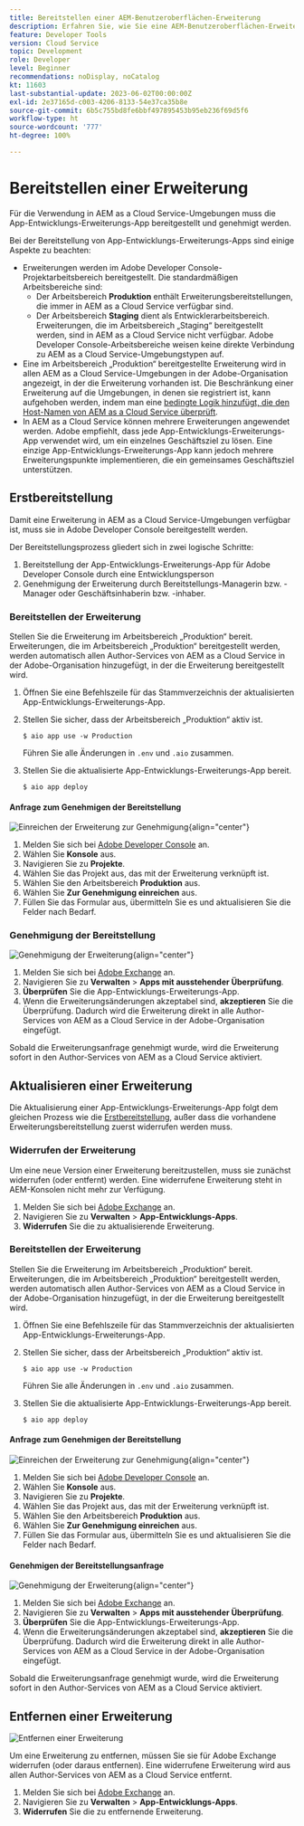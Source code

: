 ```yaml
---
title: Bereitstellen einer AEM-Benutzeroberflächen-Erweiterung
description: Erfahren Sie, wie Sie eine AEM-Benutzeroberflächen-Erweiterung bereitstellen.
feature: Developer Tools
version: Cloud Service
topic: Development
role: Developer
level: Beginner
recommendations: noDisplay, noCatalog
kt: 11603
last-substantial-update: 2023-06-02T00:00:00Z
exl-id: 2e37165d-c003-4206-8133-54e37ca35b8e
source-git-commit: 6b5c755bd8fe6bbf497895453b95eb236f69d5f6
workflow-type: ht
source-wordcount: '777'
ht-degree: 100%

---
```


# Bereitstellen einer Erweiterung

Für die Verwendung in AEM as a Cloud Service-Umgebungen muss die App-Entwicklungs-Erweiterungs-App bereitgestellt und genehmigt werden.

Bei der Bereitstellung von App-Entwicklungs-Erweiterungs-Apps sind einige Aspekte zu beachten:

+ Erweiterungen werden im Adobe Developer Console-Projektarbeitsbereich bereitgestellt. Die standardmäßigen Arbeitsbereiche sind:
   + Der Arbeitsbereich __Produktion__ enthält Erweiterungsbereitstellungen, die immer in AEM as a Cloud Service verfügbar sind.
   + Der Arbeitsbereich __Staging__ dient als Entwicklerarbeitsbereich. Erweiterungen, die im Arbeitsbereich „Staging“ bereitgestellt werden, sind in AEM as a Cloud Service nicht verfügbar.
Adobe Developer Console-Arbeitsbereiche weisen keine direkte Verbindung zu AEM as a Cloud Service-Umgebungstypen auf.
+ Eine im Arbeitsbereich „Produktion“ bereitgestellte Erweiterung wird in allen AEM as a Cloud Service-Umgebungen in der Adobe-Organisation angezeigt, in der die Erweiterung vorhanden ist.
Die Beschränkung einer Erweiterung auf die Umgebungen, in denen sie registriert ist, kann aufgehoben werden, indem man eine [bedingte Logik hinzufügt, die den Host-Namen von AEM as a Cloud Service überprüft](https://developer.adobe.com/uix/docs/guides/publication/#enabling-extension-only-on-specific-aem-environments).
+ In AEM as a Cloud Service können mehrere Erweiterungen angewendet werden. Adobe empfiehlt, dass jede App-Entwicklungs-Erweiterungs-App verwendet wird, um ein einzelnes Geschäftsziel zu lösen. Eine einzige App-Entwicklungs-Erweiterungs-App kann jedoch mehrere Erweiterungspunkte implementieren, die ein gemeinsames Geschäftsziel unterstützen.

## Erstbereitstellung

Damit eine Erweiterung in AEM as a Cloud Service-Umgebungen verfügbar ist, muss sie in Adobe Developer Console bereitgestellt werden.

Der Bereitstellungsprozess gliedert sich in zwei logische Schritte:

1. Bereitstellung der App-Entwicklungs-Erweiterungs-App für Adobe Developer Console durch eine Entwicklungsperson
1. Genehmigung der Erweiterung durch Bereitstellungs-Managerin bzw. -Manager oder Geschäftsinhaberin bzw. -inhaber.

### Bereitstellen der Erweiterung

Stellen Sie die Erweiterung im Arbeitsbereich „Produktion“ bereit. Erweiterungen, die im Arbeitsbereich „Produktion“ bereitgestellt werden, werden automatisch allen Author-Services von AEM as a Cloud Service in der Adobe-Organisation hinzugefügt, in der die Erweiterung bereitgestellt wird.

1. Öffnen Sie eine Befehlszeile für das Stammverzeichnis der aktualisierten App-Entwicklungs-Erweiterungs-App.
1. Stellen Sie sicher, dass der Arbeitsbereich „Produktion“ aktiv ist.

   ```shell
   $ aio app use -w Production
   ```

   Führen Sie alle Änderungen in `.env` und `.aio` zusammen.

1. Stellen Sie die aktualisierte App-Entwicklungs-Erweiterungs-App bereit.

   ```shell
   $ aio app deploy
   ```

#### Anfrage zum Genehmigen der Bereitstellung

![Einreichen der Erweiterung zur Genehmigung](./assets/deploy/submit-for-approval.png){align="center"}

1. Melden Sie sich bei [Adobe Developer Console](https://developer.adobe.com) an.
1. Wählen Sie __Konsole__ aus.
1. Navigieren Sie zu __Projekte__.
1. Wählen Sie das Projekt aus, das mit der Erweiterung verknüpft ist.
1. Wählen Sie den Arbeitsbereich __Produktion__ aus.
1. Wählen Sie __Zur Genehmigung einreichen__ aus.
1. Füllen Sie das Formular aus, übermitteln Sie es und aktualisieren Sie die Felder nach Bedarf.

### Genehmigung der Bereitstellung

![Genehmigung der Erweiterung](./assets/deploy/adobe-exchange.png){align="center"}

1. Melden Sie sich bei [Adobe Exchange](https://exchange.adobe.com/) an.
1. Navigieren Sie zu __Verwalten__ > __Apps mit ausstehender Überprüfung__.
1. __Überprüfen__ Sie die App-Entwicklungs-Erweiterungs-App.
1. Wenn die Erweiterungsänderungen akzeptabel sind, __akzeptieren__ Sie die Überprüfung. Dadurch wird die Erweiterung direkt in alle Author-Services von AEM as a Cloud Service in der Adobe-Organisation eingefügt.

Sobald die Erweiterungsanfrage genehmigt wurde, wird die Erweiterung sofort in den Author-Services von AEM as a Cloud Service aktiviert.

## Aktualisieren einer Erweiterung

Die Aktualisierung einer App-Entwicklungs-Erweiterungs-App folgt dem gleichen Prozess wie die [Erstbereitstellung](#initial-deployment), außer dass die vorhandene Erweiterungsbereitstellung zuerst widerrufen werden muss.

### Widerrufen der Erweiterung

Um eine neue Version einer Erweiterung bereitzustellen, muss sie zunächst widerrufen (oder entfernt) werden. Eine widerrufene Erweiterung steht in AEM-Konsolen nicht mehr zur Verfügung.

1. Melden Sie sich bei [Adobe Exchange](https://exchange.adobe.com/) an.
1. Navigieren Sie zu __Verwalten__ > __App-Entwicklungs-Apps__.
1. __Widerrufen__ Sie die zu aktualisierende Erweiterung.

### Bereitstellen der Erweiterung

Stellen Sie die Erweiterung im Arbeitsbereich „Produktion“ bereit. Erweiterungen, die im Arbeitsbereich „Produktion“ bereitgestellt werden, werden automatisch allen Author-Services von AEM as a Cloud Service in der Adobe-Organisation hinzugefügt, in der die Erweiterung bereitgestellt wird.

1. Öffnen Sie eine Befehlszeile für das Stammverzeichnis der aktualisierten App-Entwicklungs-Erweiterungs-App.
1. Stellen Sie sicher, dass der Arbeitsbereich „Produktion“ aktiv ist.

   ```shell
   $ aio app use -w Production
   ```

   Führen Sie alle Änderungen in `.env` und `.aio` zusammen.

1. Stellen Sie die aktualisierte App-Entwicklungs-Erweiterungs-App bereit.

   ```shell
   $ aio app deploy
   ```

#### Anfrage zum Genehmigen der Bereitstellung

![Einreichen der Erweiterung zur Genehmigung](./assets/deploy/submit-for-approval.png){align="center"}

1. Melden Sie sich bei [Adobe Developer Console](https://developer.adobe.com) an.
1. Wählen Sie __Konsole__ aus.
1. Navigieren Sie zu __Projekte__.
1. Wählen Sie das Projekt aus, das mit der Erweiterung verknüpft ist.
1. Wählen Sie den Arbeitsbereich __Produktion__ aus.
1. Wählen Sie __Zur Genehmigung einreichen__ aus.
1. Füllen Sie das Formular aus, übermitteln Sie es und aktualisieren Sie die Felder nach Bedarf.

#### Genehmigen der Bereitstellungsanfrage

![Genehmigung der Erweiterung](./assets/deploy/adobe-exchange.png){align="center"}

1. Melden Sie sich bei [Adobe Exchange](https://exchange.adobe.com/) an.
1. Navigieren Sie zu __Verwalten__ > __Apps mit ausstehender Überprüfung__.
1. __Überprüfen__ Sie die App-Entwicklungs-Erweiterungs-App.
1. Wenn die Erweiterungsänderungen akzeptabel sind, __akzeptieren__ Sie die Überprüfung. Dadurch wird die Erweiterung direkt in alle Author-Services von AEM as a Cloud Service in der Adobe-Organisation eingefügt.

Sobald die Erweiterungsanfrage genehmigt wurde, wird die Erweiterung sofort in den Author-Services von AEM as a Cloud Service aktiviert.

## Entfernen einer Erweiterung

![Entfernen einer Erweiterung](./assets/deploy/revoke.png)

Um eine Erweiterung zu entfernen, müssen Sie sie für Adobe Exchange widerrufen (oder daraus entfernen). Eine widerrufene Erweiterung wird aus allen Author-Services von AEM as a Cloud Service entfernt.

1. Melden Sie sich bei [Adobe Exchange](https://exchange.adobe.com/) an.
1. Navigieren Sie zu __Verwalten__ > __App-Entwicklungs-Apps__.
1. __Widerrufen__ Sie die zu entfernende Erweiterung.

